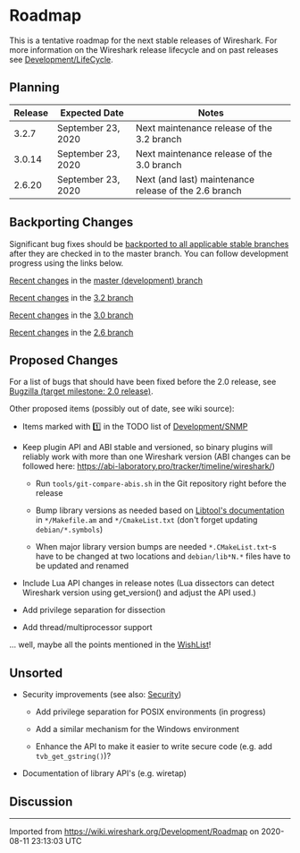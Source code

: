 # Roadmap

This is a tentative roadmap for the next stable releases of Wireshark. For more information on the Wireshark release lifecycle and on past releases see [Development/LifeCycle](/Development/LifeCycle).

## Planning

| **Release** | **Expected Date** | **Notes** |
| ---         |  ---              | ---       |
| 3.2.7       | September 23, 2020   | Next maintenance release of the 3.2 branch |
| 3.0.14      | September 23, 2020   | Next maintenance release of the 3.0 branch |
| 2.6.20      | September 23, 2020   | Next (and last) maintenance release of the 2.6 branch |

## Backporting Changes

Significant bug fixes should be [backported to all applicable stable branches](/Development/Backporting) after they are checked in to the master branch. You can follow development progress using the links below.

[Recent changes](https://code.wireshark.org/review/#/q/project:wireshark+AND+branch:master) in the [master (development) branch](https://code.wireshark.org/review/gitweb?p=wireshark.git;a=shortlog;h=refs/heads/master)

[Recent changes](https://code.wireshark.org/review/#/q/project:wireshark+AND+branch:master-3.2) in the [3.2 branch](https://code.wireshark.org/review/gitweb?p=wireshark.git;a=shortlog;h=refs/heads/master-3.2)

[Recent changes](https://code.wireshark.org/review/#/q/project:wireshark+AND+branch:master-3.0) in the [3.0 branch](https://code.wireshark.org/review/gitweb?p=wireshark.git;a=shortlog;h=refs/heads/master-3.0)

[Recent changes](https://code.wireshark.org/review/#/q/project:wireshark+AND+branch:master-2.6) in the [2.6 branch](https://code.wireshark.org/review/gitweb?p=wireshark.git;a=shortlog;h=refs/heads/master-2.6)

## Proposed Changes

For a list of bugs that should have been fixed before the 2.0 release, see [Bugzilla (target milestone: 2.0 release)](https://bugs.wireshark.org/bugzilla/buglist.cgi?resolution=---&target_milestone=2.0%20release).

Other proposed items (possibly out of date, see wiki source):

  - Items marked with :one: in the TODO list of [Development/SNMP](/Development/SNMP) <span class="comment" style="display:none">since rev148 2007-08-30</span>

  - Keep plugin API and ABI stable and versioned, so binary plugins will reliably work with more than one Wireshark version (ABI changes can be followed here: <https://abi-laboratory.pro/tracker/timeline/wireshark/>) <span class="comment" style="display:none">since rev2033 2011-10-30</span>
    
      - Run `tools/git-compare-abis.sh` in the Git repository right before the release <span class="comment" style="display:none">since rev2033 2011-10-30</span>
    
      - Bump library versions as needed based on [Libtool's documentation](http://www.gnu.org/software/libtool/manual/html_node/Updating-version-info.html) in `*/Makefile.am` and `*/CmakeList.txt` (don't forget updating `debian/*.symbols`) <span class="comment" style="display:none">since rev2033 2011-10-30 for autotools, rev3305 2014-05-30 for cmake</span>
    
      - When major library version bumps are needed `*.CMakeList.txt`-s have to be changed at two locations and `debian/lib*N.*` files have to be updated and renamed

  - Include Lua API changes in release notes (Lua dissectors can detect Wireshark version using get\_version() and adjust the API used.)

  - Add privilege separation for dissection <span class="comment" style="display:none">since rev10 2006-03-27</span>

  - Add thread/multiprocessor support <span class="comment" style="display:none">since rev12 2006-04-06</span>

... well, maybe all the points mentioned in the [WishList](/WishList)\!

## Unsorted

  - Security improvements (see also: [Security](/Security))
    
      - Add privilege separation for POSIX environments (in progress) <span class="comment" style="display:none">since rev8 2005-12-12</span>
    
      - Add a similar mechanism for the Windows environment <span class="comment" style="display:none">since forever rev1 2004-10-15</span>
    
      - Enhance the API to make it easier to write secure code (e.g. add `tvb_get_gstring()`)? <span class="comment" style="display:none">since forever rev1 2004-10-15</span>

  - Documentation of library API's (e.g. wiretap) <span class="comment" style="display:none">since forever rev1 2004-10-15</span>

## Discussion

---

Imported from https://wiki.wireshark.org/Development/Roadmap on 2020-08-11 23:13:03 UTC
